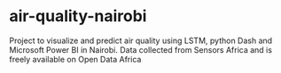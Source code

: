 # air-quality-nairobi
Project to visualize and predict air quality using LSTM, python Dash and Microsoft Power BI in Nairobi.
Data collected from Sensors Africa and is freely available on Open Data Africa
